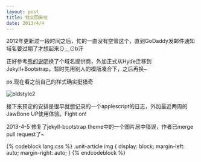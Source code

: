 ```yaml
---
layout: post
title: 我又回来啦
date: 2013/4/4
---
```


2012年更新过一段时间之后，忙的一直没有空管这个，直到GoDaddy发邮件通知域名要过期了才想起来⊙﹏⊙b汗

正好参考[熊的说明](http://dangfan.me/godaddy-me.html)换了个域名提供商，外加正式从Hyde迁移到Jekyll+Bootstrap。暂时先用别人的模版凑合下，之后再换~

ps.现在看之前自己的样式确实挺猎奇

<!--more-->

![oldstyle2](/images/old_style2.png)

接下来预定的安排是很早就想记录的一个applescript的日志，外加最近两周的JawBone UP使用体验。Fight on!

2013-4-5 修复了jekyll-bootstrap theme中的一个图片居中错误，作者已merge pull request了~

{% codeblock lang:css %} 
.unit-article img {
   display: block;
   margin-left: auto;
   margin-right: auto;
 }
{% endcodeblock %}
